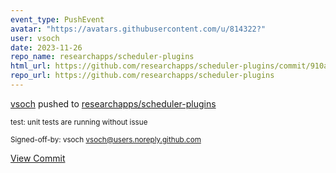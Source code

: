 ```yaml
---
event_type: PushEvent
avatar: "https://avatars.githubusercontent.com/u/814322?"
user: vsoch
date: 2023-11-26
repo_name: researchapps/scheduler-plugins
html_url: https://github.com/researchapps/scheduler-plugins/commit/910a6d621047e4add569b39d7558aa5c766039be
repo_url: https://github.com/researchapps/scheduler-plugins
---
```


<a href='https://github.com/vsoch' target='_blank'>vsoch</a> pushed to <a href='https://github.com/researchapps/scheduler-plugins' target='_blank'>researchapps/scheduler-plugins</a>

<small>test: unit tests are running without issue

Signed-off-by: vsoch <vsoch@users.noreply.github.com></small>

<a href='https://github.com/researchapps/scheduler-plugins/commit/910a6d621047e4add569b39d7558aa5c766039be' target='_blank'>View Commit</a>